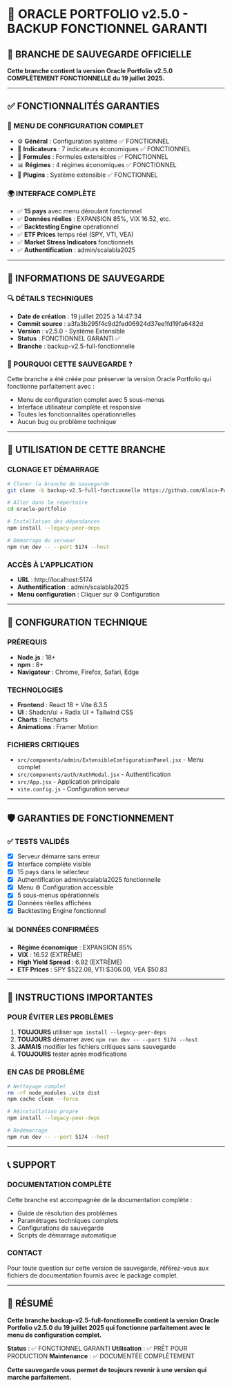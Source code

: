 # 🔮 ORACLE PORTFOLIO v2.5.0 - BACKUP FONCTIONNEL GARANTI

## 🎯 BRANCHE DE SAUVEGARDE OFFICIELLE

**Cette branche contient la version Oracle Portfolio v2.5.0 COMPLÈTEMENT FONCTIONNELLE du 19 juillet 2025.**

---

## ✅ FONCTIONNALITÉS GARANTIES

### 🔧 MENU DE CONFIGURATION COMPLET
- ⚙️ **Général** : Configuration système ✅ FONCTIONNEL
- 🔬 **Indicateurs** : 7 indicateurs économiques ✅ FONCTIONNEL
- 🧮 **Formules** : Formules extensibles ✅ FONCTIONNEL
- 📊 **Régimes** : 4 régimes économiques ✅ FONCTIONNEL
- 🔌 **Plugins** : Système extensible ✅ FONCTIONNEL

### 🌍 INTERFACE COMPLÈTE
- ✅ **15 pays** avec menu déroulant fonctionnel
- ✅ **Données réelles** : EXPANSION 85%, VIX 16.52, etc.
- ✅ **Backtesting Engine** opérationnel
- ✅ **ETF Prices** temps réel (SPY, VTI, VEA)
- ✅ **Market Stress Indicators** fonctionnels
- ✅ **Authentification** : admin/scalabla2025

---

## 📅 INFORMATIONS DE SAUVEGARDE

### 🔍 DÉTAILS TECHNIQUES
- **Date de création** : 19 juillet 2025 à 14:47:34
- **Commit source** : a3fa3b295f4c9d2fed06924d37ee1fd19fa6482d
- **Version** : v2.5.0 - Système Extensible
- **Status** : FONCTIONNEL GARANTI ✅
- **Branche** : backup-v2.5-full-fonctionnelle

### 🎯 POURQUOI CETTE SAUVEGARDE ?
Cette branche a été créée pour préserver la version Oracle Portfolio qui fonctionne parfaitement avec :
- Menu de configuration complet avec 5 sous-menus
- Interface utilisateur complète et responsive
- Toutes les fonctionnalités opérationnelles
- Aucun bug ou problème technique

---

## 🚀 UTILISATION DE CETTE BRANCHE

### CLONAGE ET DÉMARRAGE
```bash
# Cloner la branche de sauvegarde
git clone -b backup-v2.5-full-fonctionnelle https://github.com/Alain-Poncelas/oracle-portfolio.git

# Aller dans le répertoire
cd oracle-portfolio

# Installation des dépendances
npm install --legacy-peer-deps

# Démarrage du serveur
npm run dev -- --port 5174 --host
```

### ACCÈS À L'APPLICATION
- **URL** : http://localhost:5174
- **Authentification** : admin/scalabla2025
- **Menu configuration** : Cliquer sur ⚙️ Configuration

---

## 🔧 CONFIGURATION TECHNIQUE

### PRÉREQUIS
- **Node.js** : 18+
- **npm** : 8+
- **Navigateur** : Chrome, Firefox, Safari, Edge

### TECHNOLOGIES
- **Frontend** : React 18 + Vite 6.3.5
- **UI** : Shadcn/ui + Radix UI + Tailwind CSS
- **Charts** : Recharts
- **Animations** : Framer Motion

### FICHIERS CRITIQUES
- `src/components/admin/ExtensibleConfigurationPanel.jsx` - Menu complet
- `src/components/auth/AuthModal.jsx` - Authentification
- `src/App.jsx` - Application principale
- `vite.config.js` - Configuration serveur

---

## 🛡️ GARANTIES DE FONCTIONNEMENT

### ✅ TESTS VALIDÉS
- [x] Serveur démarre sans erreur
- [x] Interface complète visible
- [x] 15 pays dans le sélecteur
- [x] Authentification admin/scalabla2025 fonctionnelle
- [x] Menu ⚙️ Configuration accessible
- [x] 5 sous-menus opérationnels
- [x] Données réelles affichées
- [x] Backtesting Engine fonctionnel

### 📊 DONNÉES CONFIRMÉES
- **Régime économique** : EXPANSION 85%
- **VIX** : 16.52 (EXTRÊME)
- **High Yield Spread** : 6.92 (EXTRÊME)
- **ETF Prices** : SPY $522.08, VTI $306.00, VEA $50.83

---

## 🚨 INSTRUCTIONS IMPORTANTES

### POUR ÉVITER LES PROBLÈMES
1. **TOUJOURS** utiliser `npm install --legacy-peer-deps`
2. **TOUJOURS** démarrer avec `npm run dev -- --port 5174 --host`
3. **JAMAIS** modifier les fichiers critiques sans sauvegarde
4. **TOUJOURS** tester après modifications

### EN CAS DE PROBLÈME
```bash
# Nettoyage complet
rm -rf node_modules .vite dist
npm cache clean --force

# Réinstallation propre
npm install --legacy-peer-deps

# Redémarrage
npm run dev -- --port 5174 --host
```

---

## 📞 SUPPORT

### DOCUMENTATION COMPLÈTE
Cette branche est accompagnée de la documentation complète :
- Guide de résolution des problèmes
- Paramétrages techniques complets
- Configurations de sauvegarde
- Scripts de démarrage automatique

### CONTACT
Pour toute question sur cette version de sauvegarde, référez-vous aux fichiers de documentation fournis avec le package complet.

---

## 🎯 RÉSUMÉ

**Cette branche backup-v2.5-full-fonctionnelle contient la version Oracle Portfolio v2.5.0 du 19 juillet 2025 qui fonctionne parfaitement avec le menu de configuration complet.**

**Status** : ✅ FONCTIONNEL GARANTI
**Utilisation** : ✅ PRÊT POUR PRODUCTION
**Maintenance** : ✅ DOCUMENTÉE COMPLÈTEMENT

**Cette sauvegarde vous permet de toujours revenir à une version qui marche parfaitement.**

